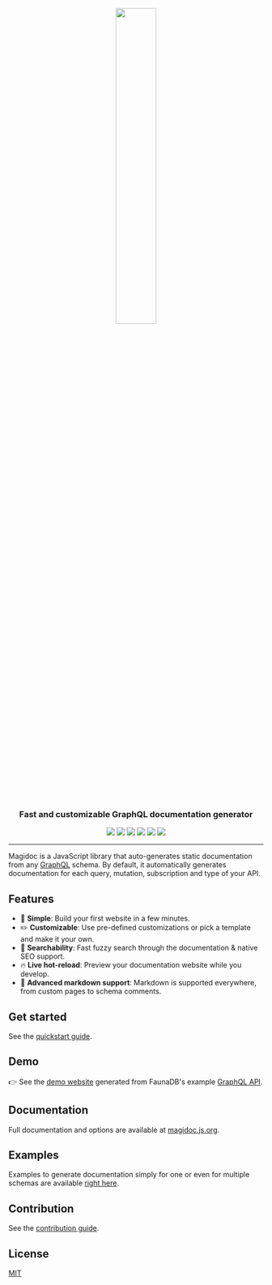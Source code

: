 <p align="center">
  <img width="40%" src="./logo/logo_full.png">
</p>

<h3 align="center">Fast and customizable GraphQL documentation generator </h3>

<p align="center">
  <a href="https://www.npmjs.com/package/@magidoc/cli"><img src="https://img.shields.io/npm/v/@magidoc/cli" /></a>
  <a href="https://www.npmjs.com/package/@magidoc/cli"><img src="https://img.shields.io/npm/dw/@magidoc/cli" /></a>
  <a href="https://github.com/magidoc-org/magidoc/actions"><img src="https://img.shields.io/github/workflow/status/magidoc-org/magidoc/Build%20and%20tests/main" /></a>
  <a href="https://github.com/magidoc-org/magidoc/blob/main/LICENSE"><img src="https://img.shields.io/github/license/magidoc-org/magidoc" /></a>
  <a href="https://nodejs.org/en/about/releases/"><img src="https://img.shields.io/node/v/@magidoc/cli" /></a>
  <a href="https://app.codecov.io/gh/magidoc-org/magidoc"><img src="https://img.shields.io/codecov/c/github/magidoc-org/magidoc?label=coverage" /></a>
</p>
  
---

Magidoc is a JavaScript library that auto-generates static documentation from any [GraphQL](https://graphql.org/) schema. By default, it automatically generates documentation for each query, mutation, subscription and type of your API.

## Features

- 🏁 **Simple**: Build your first website in a few minutes.
- ✏️ **Customizable**: Use pre-defined customizations or pick a template and make it your own.
- 🔎 **Searchability**: Fast fuzzy search through the documentation & native SEO support.
- 🔥 **Live hot-reload**: Preview your documentation website while you develop.
- 📝 **Advanced markdown support**: Markdown is supported everywhere, from custom pages to schema comments.

## Get started

See the [quickstart guide](https://magidoc.js.org/introduction/quickstart).

## Demo

👉 See the [demo website](https://magidoc-carbon-multi-page.netlify.app) generated from FaunaDB's example [GraphQL API](https://fauna.com/blog/try-faunadbs-graphql-api).

## Documentation

Full documentation and options are available at [magidoc.js.org](https://magidoc.js.org/introduction/welcome).

## Examples

Examples to generate documentation simply for one or even for multiple schemas are available [right here](./packages/examples/).

## Contribution

See the [contribution guide](./CONTRIBUTING.md).

## License

[MIT](./LICENSE)
